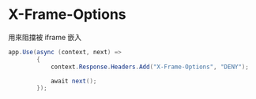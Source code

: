 # X-Frame-Options

用來阻擋被 iframe 嵌入

```csharp
app.Use(async (context, next) =>
        {
            context.Response.Headers.Add("X-Frame-Options", "DENY");

            await next();
        });
```
